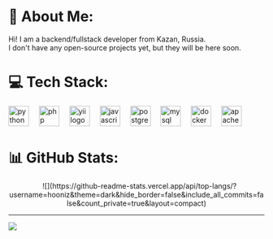 # 💫 About Me:
Hi! I am a backend/fullstack developer from Kazan, Russia. <br>I don't have any open-source projects yet, but they will be here soon.


# 💻 Tech Stack:
<div align="left">
  <img src="https://cdn.jsdelivr.net/gh/devicons/devicon/icons/python/python-original.svg" height="40" alt="python logo"  />
  <img width="12" />
  <img src="https://cdn.jsdelivr.net/gh/devicons/devicon/icons/php/php-original.svg" height="40" alt="php logo"  />
  <img width="12" />
  <img src="https://cdn.jsdelivr.net/gh/devicons/devicon/icons/yii/yii-original.svg" height="40" alt="yii logo"  />
  <img width="12" />
  <img src="https://cdn.jsdelivr.net/gh/devicons/devicon/icons/javascript/javascript-original.svg" height="40" alt="javascript logo"  />
  <img width="12" />
  <img src="https://cdn.jsdelivr.net/gh/devicons/devicon/icons/postgresql/postgresql-original.svg" height="40" alt="postgresql logo"  />
  <img width="12" />
  <img src="https://cdn.jsdelivr.net/gh/devicons/devicon/icons/mysql/mysql-original.svg" height="40" alt="mysql logo"  />
  <img width="12" />
  <img src="https://cdn.simpleicons.org/docker/2496ED" height="40" alt="docker logo"  />
  <img width="12" />
  <img src="https://cdn.simpleicons.org/apachekafka/231F20" height="40" alt="apachekafka logo"  />
</div>

# 📊 GitHub Stats:
<div id="stat" align="center">
    <img src="https://github-profile-summary-cards.vercel.app/api/cards/profile-details?username=hooniz&theme=dark" alt=""/>
    <img src="https://github-profile-summary-cards.vercel.app/api/cards/stats?username=hooniz&theme=dark" alt=""/>
    <img src="https://github-profile-summary-cards.vercel.app/api/cards/productive-time?username=hooniz&theme=dark&utcOffset=8" alt=""/>
    ![](https://github-readme-stats.vercel.app/api/top-langs/?username=hooniz&theme=dark&hide_border=false&include_all_commits=false&count_private=true&layout=compact)
</div>

---
[![](https://visitcount.itsvg.in/api?id=hooniz&icon=0&color=12)](https://visitcount.itsvg.in)
